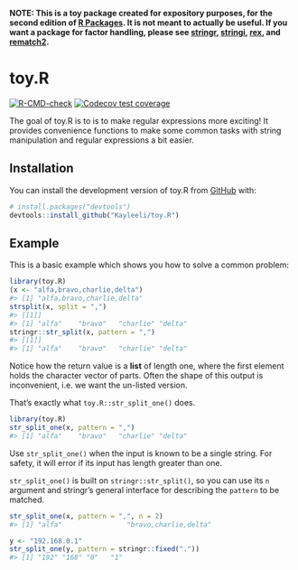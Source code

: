 
<!-- README.md is generated from README.Rmd. Please edit that file -->

**NOTE: This is a toy package created for expository purposes, for the
second edition of [R Packages](https://r-pkgs.org). It is not meant to
actually be useful. If you want a package for factor handling, please
see [stringr](https://stringr.tidyverse.org),
[stringi](https://stringi.gagolewski.com/),
[rex](https://cran.r-project.org/package=rex), and
[rematch2](https://cran.r-project.org/package=rematch2).**

# toy.R

<!-- badges: start -->

[![R-CMD-check](https://github.com/Kayleeli/toy.R/actions/workflows/R-CMD-check.yaml/badge.svg)](https://github.com/Kayleeli/toy.R/actions/workflows/R-CMD-check.yaml)
[![Codecov test
coverage](https://codecov.io/gh/Kayleeli/toy.R/graph/badge.svg)](https://app.codecov.io/gh/Kayleeli/toy.R)
<!-- badges: end -->

The goal of toy.R is to is to make regular expressions more exciting! It
provides convenience functions to make some common tasks with string
manipulation and regular expressions a bit easier.

## Installation

You can install the development version of toy.R from
[GitHub](https://github.com/) with:

``` r
# install.packages("devtools")
devtools::install_github("Kayleeli/toy.R")
```

## Example

This is a basic example which shows you how to solve a common problem:

``` r
library(toy.R)
(x <- "alfa,bravo,charlie,delta")
#> [1] "alfa,bravo,charlie,delta"
strsplit(x, split = ",")
#> [[1]]
#> [1] "alfa"    "bravo"   "charlie" "delta"
stringr::str_split(x, pattern = ",")
#> [[1]]
#> [1] "alfa"    "bravo"   "charlie" "delta"
```

Notice how the return value is a **list** of length one, where the first
element holds the character vector of parts. Often the shape of this
output is inconvenient, i.e. we want the un-listed version.

That’s exactly what `toy.R::str_split_one()` does.

``` r
library(toy.R)
str_split_one(x, pattern = ",")
#> [1] "alfa"    "bravo"   "charlie" "delta"
```

Use `str_split_one()` when the input is known to be a single string. For
safety, it will error if its input has length greater than one.

`str_split_one()` is built on `stringr::str_split()`, so you can use its
`n` argument and stringr’s general interface for describing the
`pattern` to be matched.

``` r
str_split_one(x, pattern = ",", n = 2)
#> [1] "alfa"                "bravo,charlie,delta"

y <- "192.168.0.1"
str_split_one(y, pattern = stringr::fixed("."))
#> [1] "192" "168" "0"   "1"
```
